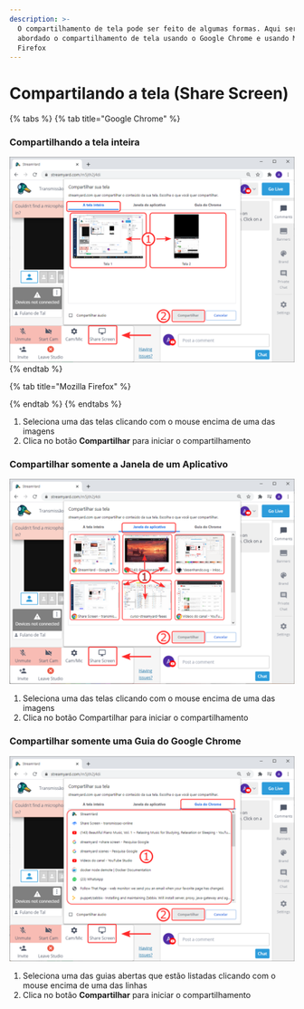 ```yaml
---
description: >-
  O compartilhamento de tela pode ser feito de algumas formas. Aqui será
  abordado o compartilhamento de tela usando o Google Chrome e usando Mozilla
  Firefox
---
```


# Compartilando a tela \(Share Screen\)

{% tabs %}
{% tab title="Google Chrome" %}
### Compartilhando a tela inteira

![](../../.gitbook/assets/image205%20%283%29.png)
{% endtab %}

{% tab title="Mozilla Firefox" %}

{% endtab %}
{% endtabs %}

1. Seleciona uma das telas clicando com o mouse encima de uma das imagens
2. Clica no botão **Compartilhar** para iniciar o compartilhamento

### Compartilhar somente a Janela de um Aplicativo

![](../../.gitbook/assets/image205%20%284%29.png)

1. Seleciona uma das telas clicando com o mouse encima de uma das imagens
2. Clica no botão Compartilhar para iniciar o compartilhamento

### Compartilhar somente uma Guia do Google Chrome

![](../../.gitbook/assets/image205%20%285%29.png)

1. Seleciona uma das guias abertas que estão listadas clicando com o mouse encima de uma das linhas
2. Clica no botão **Compartilhar** para iniciar o compartilhamento


